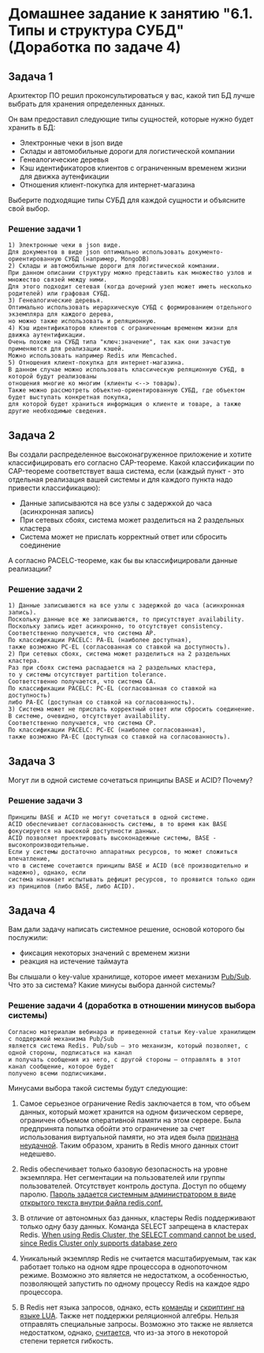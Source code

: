 # Домашнее задание к занятию "6.1. Типы и структура СУБД" (Доработка по задаче 4)

## Задача 1

Архитектор ПО решил проконсультироваться у вас, какой тип БД 
лучше выбрать для хранения определенных данных.

Он вам предоставил следующие типы сущностей, которые нужно будет хранить в БД:

- Электронные чеки в json виде
- Склады и автомобильные дороги для логистической компании
- Генеалогические деревья
- Кэш идентификаторов клиентов с ограниченным временем жизни для движка аутенфикации
- Отношения клиент-покупка для интернет-магазина

Выберите подходящие типы СУБД для каждой сущности и объясните свой выбор.

### Решение задачи 1
```
1) Электронные чеки в json виде.
Для документов в виде json оптимально использовать документо-ориентированную СУБД (например, MongoDB)
2) Склады и автомобильные дороги для логистической компании.
При данном описании структуру можно представить как множество узлов и множество связей между ними.
Для этого подходит сетевая (когда дочерний узел может иметь несколько родителей) или графовая СУБД.
3) Генеалогические деревья.
Оптимально использовать иерархическую СУБД с формированием отдельного экземпляра для каждого дерева,
но можно также использовать и реляционную.
4) Кэш идентификаторов клиентов с ограниченным временем жизни для движка аутентификации.
Очень похоже на СУБД типа "ключ:значение", так как они зачастую применяются для реализации кэшей.
Можно использовать например Redis или Memcached.
5) Отношения клиент-покупка для интернет-магазина.
В данном случае можно использовать классическую реляционную СУБД, в которой будут реализованы 
отношения многие ко многим (клиенты <--> товары). 
Также можно рассмотреть объектно-ориентированную СУБД, где объектом будет выступать конкретная покупка,
для которой будет храниться информация о клиенте и товаре, а также другие необходимые сведения.
```

## Задача 2

Вы создали распределенное высоконагруженное приложение и хотите классифицировать его согласно 
CAP-теореме. Какой классификации по CAP-теореме соответствует ваша система, если 
(каждый пункт - это отдельная реализация вашей системы и для каждого пункта надо привести классификацию):

- Данные записываются на все узлы с задержкой до часа (асинхронная запись)
- При сетевых сбоях, система может разделиться на 2 раздельных кластера
- Система может не прислать корректный ответ или сбросить соединение

А согласно PACELC-теореме, как бы вы классифицировали данные реализации?

### Решение задачи 2
```
1) Данные записываются на все узлы с задержкой до часа (асинхронная запись).
Поскольку данные все же записываются, то присутствует availability.
Поскольку запись идет асинхронно, то отсутствует consistency.
Соответственно получается, что система AP.
По классификации PACELC: PA-EL (наиболее доступная),
также возможно PС-EL (согласованная со ставкой на доступность).
2) При сетевых сбоях, система может разделиться на 2 раздельных кластера.
Раз при сбоях система распадается на 2 раздельных кластера,
то у системы отсутствует partition tolerance.
Соответственно получается, что система CA.
По классификации PACELC: PС-EL (согласованная со ставкой на доступность) 
либо PA-EC (доступная со ставкой на согласованность).
3) Система может не прислать корректный ответ или сбросить соединение.
В системе, очевидно, отсутствует availability.
Соответственно получается, что система CP.
По классификации PACELC: PC-EC (наиболее согласованная),
также возможно PA-EC (доступная со ставкой на согласованность).
```

## Задача 3

Могут ли в одной системе сочетаться принципы BASE и ACID? Почему?

### Решение задачи 3
```
Принципы BASE и ACID не могут сочетаться в одной системе.
ACID обеспечивает согласованность системы, в то время как BASE фокусируется на высокой доступности данных.
ACID позволяет проектировать высоконадежные системы, BASE - высокопроизводительные.
Если у системы достаточно аппаратных ресурсов, то может сложиться впечатление, 
что в системе сочетаются принципы BASE и ACID (всё производительно и надежно), однако, если 
система начинает испытывать дефицит ресурсов, то проявится только один из принципов (либо BASE, либо ACID).
```

## Задача 4

Вам дали задачу написать системное решение, основой которого бы послужили:

- фиксация некоторых значений с временем жизни
- реакция на истечение таймаута

Вы слышали о key-value хранилище, которое имеет механизм [Pub/Sub](https://habr.com/ru/post/278237/). 
Что это за система? Какие минусы выбора данной системы?

### Решение задачи 4 (доработка в отношении минусов выбора системы)
```
Согласно материалам вебинара и приведенной статьи Key-value хранилищем с поддержкой механизма Pub/Sub 
является система Redis. Pub/sub — это механизм, который позволяет, с одной стороны, подписаться на канал 
и получать сообщения из него, с другой стороны — отправлять в этот канал сообщение, которое будет 
получено всеми подписчиками.
```
Минусами выбора такой системы будут следующие:

1) Самое серьезное ограничение Redis заключается в том, что объем данных, который может хранится на одном физическом сервере, ограничен объемом оперативной памяти на этом сервере. Была предпринята попытка обойти это ограничение за счет использования виртуальной памяти, но эта идея была [признана неудачной](https://redis.io/topics/virtual-memory). Таким образом, хранить в Redis много данных стоит недешево.

2) Redis обеспечивает только базовую безопасность на уровне экземпляра. Нет сегментации на пользователей или группы пользователей. Отсутствует контроль доступа. Доступ по общему паролю. [Пароль задается системным администратором в виде открытого текста внутри файла redis.conf.](https://redis.io/docs/manual/security/)

3) В отличие от автономных баз данных, кластеры Redis поддерживают только одну базу данных. Команда SELECT запрещена в кластерах Redis. [When using Redis Cluster, the SELECT command cannot be used, since Redis Cluster only supports database zero](https://redis.io/commands/select/) 

4) Уникальный экземпляр Redis не считается масштабируемым, так как работает только на одном ядре процессора в однопоточном режиме.
Возможно это является не недостатком, а особенностью, позволяющей запустить по одному процессу Redis на каждое ядро процессора.

5) В Redis нет языка запросов, однако, есть [команды](https://redis.io/commands/) и [скриптинг на языке LUA](https://redis.io/docs/manual/programmability/eval-intro/). Также нет поддержки реляционной алгебры. Нельзя отправлять специальные запросы. Возможно это также не является недостатком, однако, [считается](https://itlogia.ru/article/redis_dlya_programmistov), что из-за этого в некоторой степени теряется гибкость.


